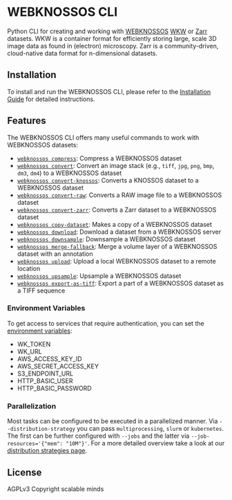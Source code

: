 # WEBKNOSSOS CLI

Python CLI for creating and working with [WEBKNOSSOS](https://webknossos.org/) [WKW](https://docs.webknossos.org/webknossos/data/wkw.html) or [Zarr](https://docs.webknossos.org/webknossos/data/zarr.html) datasets. WKW is a container format for efficiently storing large, scale 3D image data as found in (electron) microscopy. Zarr is a community-driven, cloud-native data format for n-dimensional datasets.

## Installation

To install and run the WEBKNOSSOS CLI, please refer to the [Installation Guide](install.md) for detailed instructions.

## Features

The WEBKNOSSOS CLI offers many useful commands to work with WEBKNOSSOS datasets:

- [`webknossos compress`](compress.md): Compress a WEBKNOSSOS dataset
- [`webknossos convert`](convert.md#convert): Convert an image stack (e.g., `tiff`, `jpg`, `png`, `bmp`, `dm3`, `dm4`) to a WEBKNOSSOS dataset
- [`webknossos convert-knossos`](convert.md#convert-knossos): Converts a KNOSSOS dataset to a WEBKNOSSOS dataset
- [`webknossos convert-raw`](convert.md#convert-raw): Converts a RAW image file to a WEBKNOSSOS dataset
- [`webknossos convert-zarr`](convert.md#convert-zarr): Converts a Zarr dataset to a WEBKNOSSOS dataset 
- [`webknossos copy-dataset`](copy-dataset.md): Makes a copy of a WEBKNOSSOS dataset
- [`webknossos download`](download.md): Download a dataset from a WEBKNOSSOS server
- [`webknossos downsample`](downsample.md): Downsample a WEBKNOSSOS dataset
- [`webknossos merge-fallback`](merge-fallback.md): Merge a volume layer of a WEBKNOSSOS dataset with an annotation
- [`webknossos upload`](upload.md): Upload a local WEBKNOSSOS dataset to a remote location
- [`webknossos upsample`](upsample.md): Upsample a WEBKNOSSOS dataset
- [`webknossos export-as-tiff`](export-as-tiff.md): Export a part of a WEBKNOSSOS dataset as a TIFF sequence

### Environment Variables

To get access to services that require authentication, you can set the [environment variables](environment_variables.md):

- WK_TOKEN
- WK_URL
- AWS_ACCESS_KEY_ID
- AWS_SECRET_ACCESS_KEY
- S3_ENDPOINT_URL
- HTTP_BASIC_USER
- HTTP_BASIC_PASSWORD

### Parallelization

Most tasks can be configured to be executed in a parallelized manner. Via `--distribution-strategy` you can pass `multiprocessing`, `slurm` or `kubernetes`. The first can be further configured with `--jobs` and the latter via `--job-resources='{"mem": "10M"}'`. For a more detailed overview take a look at our [distribution strategies page](distribution_strategies.md).

## License
AGPLv3
Copyright scalable minds
